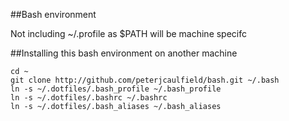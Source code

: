 ##Bash environment

Not including ~/.profile as $PATH will be machine specifc

##Installing this bash environment on another machine
```
cd ~
git clone http://github.com/peterjcaulfield/bash.git ~/.bash
ln -s ~/.dotfiles/.bash_profile ~/.bash_profile
ln -s ~/.dotfiles/.bashrc ~/.bashrc
ln -s ~/.dotfiles/.bash_aliases ~/.bash_aliases
```

